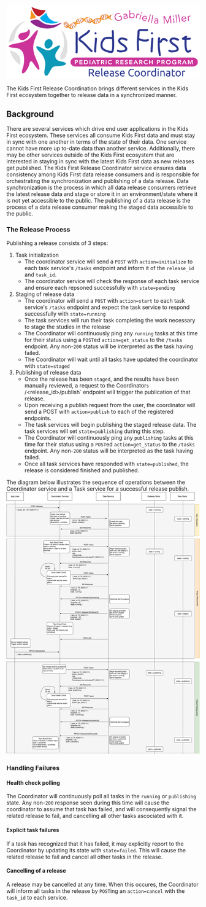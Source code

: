 ![kf](/static/kf_releasecoordinator.png)

The Kids First Release Coordination brings different services in the Kids First
ecosystem together to release data in a synchronized manner.

## Background
There are several services which drive end user applications in the Kids First
ecosystem. These services all consume Kids First data and must stay in sync
with one another in terms of the state of their data. One service cannot have
more up to-date data than another service. Additionally, there may be other 
services outside of the Kids First ecosystem that are interested in staying in
sync with the latest Kids First data as new releases get published. The Kids
First Release Coordinator service ensures data consistency among Kids First 
data release consumers and is responsible for orchestrating the synchronization
and publishing of a data release. Data synchronization is the process in which
all data release consumers retrieve the latest release data and stage or store
it in an environment/state where it is not yet accessible to the public.
The publishing of a data release is the process of a data release consumer
making the staged data accessible to the public.

### The Release Process

Publishing a release consists of 3 steps:

1. Task initialization
    * The coordinator service will send a `POST` with `action=initialize` to each
      task service's `/tasks` endpoint and inform it of the `release_id`
      and `task_id`.
    * The coordinator service will check the response of each task service and
      ensure each repsoned successfully with `state=pending`
2. Staging of release data
    * The coordinator will send a `POST` with `action=start` to each task
      service's `/tasks` endpoint and expect the task service to respond
      successfully with `state=running`
    * The task services will run their task completing the work necessary to
      stage the studies in the release
    * The Coordinator will continuously ping any `running` tasks at this time
      for their status using a `POST`ed `action=get_status` to the `/tasks`
      endpoint. Any non-`200` status will be interpreted as the task having
      failed.
    * The Coordinator will wait until all tasks have updated the coordinator
      with `state=staged`
3. Publishing of release data
    * Once the release has been `staged`, and the results have been manually
      reviewed, a request to the Coordinator`s `/<release_id>/publish` endpoint
      will trigger the publication of that release.
    * Upon receiving a publish request from the user, the coordinator will send
      a POST with `action=publish` to each of the registered endpoints.
    * The task services will begin publishing the staged release data. The task
      services will set `state=publishing` during this step.
    * The Coordinator will continuously ping any `publishing` tasks at this time
      for their status using a `POST`ed `action=get_status` to the `/tasks`
      endpoint. Any non-`200` status will be interpreted as the task having
      failed.
    * Once all task services have responded with `state=published`,
      the release is considered finished and published.

The diagram below illustrates the sequence of operations between the Coordinator
service and a Task service for a successful release publish.
![Diagram](/static/ReleaseCoordinatorFlow.png)

### Handling Failures

#### Health check polling

The Coordinator will continuously poll all tasks in the `running` or
`publishing` state. Any non-`200` response seen during this time will cause
the coordinator to assume that task has failed, and will consequently signal
the related release to fail, and cancelling all other tasks ascociated with it.

#### Explicit task failures

If a task has recognized that it has failed, it may explicitly report to the
Coordinator by updating its state with `state=failed`. This will cause the
related release to fail and cancel all other tasks in the release.

#### Cancelling of a release

A release may be cancelled at any time. When this occures, the Coordinator
will inform all tasks in the release by `POST`ing an `action=cancel` with the
`task_id` to each service.
